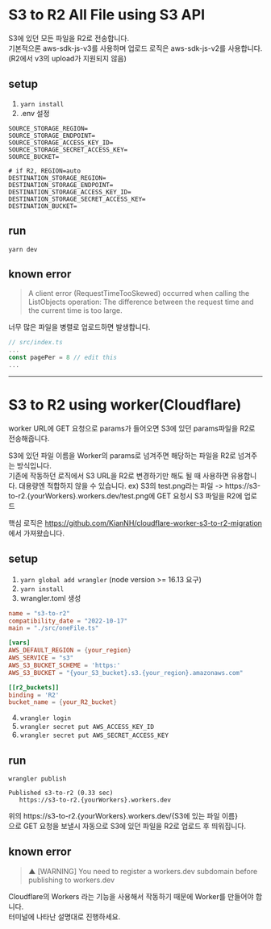# S3 to R2 All File using S3 API

S3에 있던 모든 파일을 R2로 전송합니다.  
기본적으론 aws-sdk-js-v3를 사용하며 업로드 로직은 aws-sdk-js-v2를 사용합니다. (R2에서 v3의 upload가 지원되지 않음)

## setup

1. `yarn install`
2. .env 설정

```
SOURCE_STORAGE_REGION=
SOURCE_STORAGE_ENDPOINT=
SOURCE_STORAGE_ACCESS_KEY_ID=
SOURCE_STORAGE_SECRET_ACCESS_KEY=
SOURCE_BUCKET=

# if R2, REGION=auto
DESTINATION_STORAGE_REGION=
DESTINATION_STORAGE_ENDPOINT=
DESTINATION_STORAGE_ACCESS_KEY_ID=
DESTINATION_STORAGE_SECRET_ACCESS_KEY=
DESTINATION_BUCKET=
```

## run

`yarn dev`

## known error

> A client error (RequestTimeTooSkewed) occurred when calling the ListObjects operation: The difference between the request time and the current time is too large.

너무 많은 파일을 병렬로 업로드하면 발생합니다.

```ts
// src/index.ts
...
const pagePer = 8 // edit this
...
```

---

# S3 to R2 using worker(Cloudflare)

worker URL에 GET 요청으로 params가 들어오면 S3에 있던 params파일을 R2로 전송해줍니다.

S3에 있던 파일 이름을 Worker의 params로 넘겨주면 해당하는 파일을 R2로 넘겨주는 방식입니다.  
기존에 작동하던 로직에서 S3 URL을 R2로 변경하기만 해도 될 때 사용하면 유용합니다.
대용량엔 적합하지 않을 수 있습니다.
ex) S3의 test.png라는 파일 -> https://s3-to-r2.{yourWorkers}.workers.dev/test.png에 GET 요청시 S3 파일을 R2에 업로드

핵심 로직은 https://github.com/KianNH/cloudflare-worker-s3-to-r2-migration 에서 가져왔습니다.

## setup

1. `yarn global add wrangler` (node version >= 16.13 요구)
2. `yarn install`
3. wrangler.toml 생성

```toml
name = "s3-to-r2"
compatibility_date = "2022-10-17"
main = "./src/oneFile.ts"

[vars]
AWS_DEFAULT_REGION = {your_region}
AWS_SERVICE = "s3"
AWS_S3_BUCKET_SCHEME = 'https:'
AWS_S3_BUCKET = "{your_S3_bucket}.s3.{your_region}.amazonaws.com"

[[r2_buckets]]
binding = 'R2'
bucket_name = {your_R2_bucket}
```

4. `wrangler login`
5. `wrangler secret put AWS_ACCESS_KEY_ID`
6. `wrangler secret put AWS_SECRET_ACCESS_KEY`

## run

`wrangler publish`

```
Published s3-to-r2 (0.33 sec)
   https://s3-to-r2.{yourWorkers}.workers.dev
```

위의 https://s3-to-r2.{yourWorkers}.workers.dev/{S3에 있는 파일 이름}  
으로 GET 요청을 보낼시 자동으로 S3에 있던 파일을 R2로 업로드 후 띄워집니다.

## known error

> ▲ [WARNING] You need to register a workers.dev subdomain before publishing to workers.dev

Cloudflare의 Workers 라는 기능을 사용해서 작동하기 때문에 Worker를 만들어야 합니다.  
터미널에 나타난 설명대로 진행하세요.
